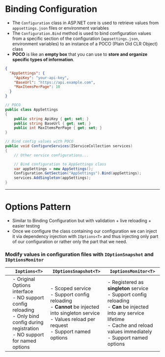 # Binding Configuration

- The `Configuration` class in ASP.NET core is used to retrieve values from `appsettings.json` files or environment variables
- The `Configuration.Bind` method is used to bind configuration values from a specific section of the configuration (`appsettings.json`, environment variables) to an instance of a POCO (Plain Old CLR Object) class
- **POCO** is like an **empty box** that you can use to **store and organize specific types of information**.

```json
{
  "AppSettings": {
    "ApiKey": "your-api-key",
    "BaseUrl": "https://api.example.com",
    "MaxItemsPerPage": 10
  }
}
```

```cs
// POCO
public class AppSettings
{
    public string ApiKey { get; set; }
    public string BaseUrl { get; set; }
    public int MaxItemsPerPage { get; set; }
}

// Bind config values with POCO
public void ConfigureServices(IServiceCollection services)
{
    // Other service configurations...

    // Bind configuration to AppSettings class
    var appSettings = new AppSettings();
    Configuration.GetSection("AppSettings").Bind(appSettings);
    services.AddSingleton(appSettings);
}


```

---
# Options Pattern

- Similar to Binding Configuration but with validation + live reloading + easier testing
- Once we configure the class containing our configuration we can inject it via dependency injection with `IOptions<T>` and thus injecting only part of our configuration or rather only the part that we need.


### Modify values in configuration files with `IOptionSnapshot` and `IOptionsMonitor`

|     | `Ioptions<T>`                                                                                                                                      | `IOptionsSnapshot<T>`                                                                                                                                                   | `IoptionsMonitor<T>`                                                                                                                                                                                   |
| --- | -------------------------------------------------------------------------------------------------------------------------------------------------- | ----------------------------------------------------------------------------------------------------------------------------------------------------------------------- | ------------------------------------------------------------------------------------------------------------------------------------------------------------------------------------------------------ |
|     | - Original Options interface </br> - NO support config reloading </br> - Only bind config during registration </br> - NO support for named options | - Scoped service </br> - Support config reloading </br> - **Cannot** be injected into singleton service </br> - Values reload per request </br> - Support named options | - Registered as **singleton** service </br> - Support config reloading </br> - **Can** be injected into any service lifetime </br> - Cache and reload values immediately </br> - Support named options |



